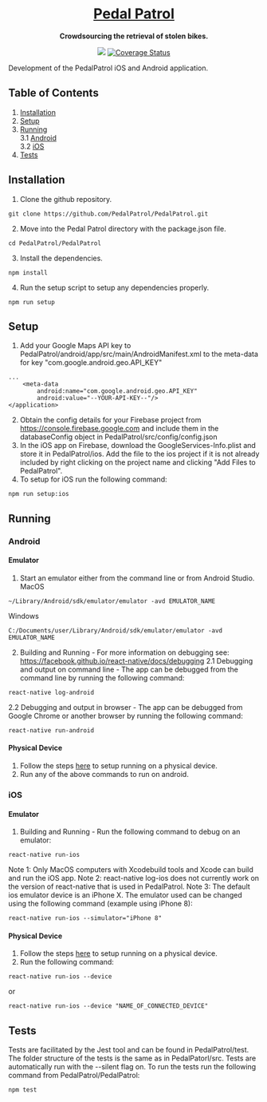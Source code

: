 <h1 align="center">
  <a href="https://pedalpatrol.github.io/PedalPatrol">
    Pedal Patrol
  </a>
</h1>

<p align="center">
  <b>Crowdsourcing the retrieval of stolen bikes.</b><br>
</p>


<p align="center">
  <a href="https://travis-ci.org/PedalPatrol/PedalPatrol"><img src="https://travis-ci.org/PedalPatrol/PedalPatrol.svg?branch=master"></a>
  <a href='https://coveralls.io/github/PedalPatrol/PedalPatrol?branch=master'><img src='https://coveralls.io/repos/github/PedalPatrol/PedalPatrol/badge.svg?branch=master' alt='Coverage Status' /></a>
</p>

Development of the PedalPatrol iOS and Android application.

## Table of Contents
1. [Installation](#installation)
2. [Setup](#setup) </br>
3. [Running](#running) </br>
 3.1 [Android](#android) </br>
 3.2 [iOS](#ios) </br>
4. [Tests](#tests)

## Installation <a name="installation"></a>
1. Clone the github repository.
```
git clone https://github.com/PedalPatrol/PedalPatrol.git
```
2. Move into the Pedal Patrol directory with the package.json file.
```
cd PedalPatrol/PedalPatrol
```
3. Install the dependencies.
```
npm install
```
4. Run the setup script to setup any dependencies properly.
```
npm run setup
```

## Setup <a name="setup"></a>
1. Add your Google Maps API key to PedalPatrol/android/app/src/main/AndroidManifest.xml to the meta-data for key "com.google.android.geo.API_KEY"
```
...
    <meta-data
        android:name="com.google.android.geo.API_KEY"
        android:value="--YOUR-API-KEY--"/>
</application>
```
2. Obtain the config details for your Firebase project from https://console.firebase.google.com and include them in the databaseConfig object in PedalPatrol/src/config/config.json
3. In the iOS app on Firebase, download the GoogleServices-Info.plist and store it in PedalPatrol/ios. Add the file to the ios project if it is not already included by right clicking on the project name and clicking "Add Files to PedalPatrol".
4. To setup for iOS run the following command:
```
npm run setup:ios
```

## Running <a name="running"></a>
### Android <a name="android"></a>
#### Emulator
1. Start an emulator either from the command line or from Android Studio.
MacOS
```
~/Library/Android/sdk/emulator/emulator -avd EMULATOR_NAME
```
Windows
```
C:/Documents/user/Library/Android/sdk/emulator/emulator -avd EMULATOR_NAME
```
2. Building and Running - For more information on debugging see: https://facebook.github.io/react-native/docs/debugging
2.1 Debugging and output on command line - The app can be debugged from the command line by running the following command:
```
react-native log-android
```
2.2 Debugging and output in browser - The app can be debugged from Google Chrome or another browser by running the following command:
```
react-native run-android
```
#### Physical Device
1. Follow the steps [here](https://facebook.github.io/react-native/docs/running-on-device) to setup running on a physical device.
2. Run any of the above commands to run on android.

### iOS <a name="ios"></a>
#### Emulator
1. Building and Running - Run the following command to debug on an emulator:
```
react-native run-ios
```
Note 1: Only MacOS computers with Xcodebuild tools and Xcode can build and run the iOS app.
Note 2: react-native log-ios does not currently work on the version of react-native that is used in PedalPatrol.
Note 3: The default ios emulator device is an iPhone X. The emulator used can be changed using the following command (example using iPhone 8):
```
react-native run-ios --simulator="iPhone 8"
```
#### Physical Device
1. Follow the steps [here](https://facebook.github.io/react-native/docs/running-on-device) to setup running on a physical device.
2. Run the following command:
```
react-native run-ios --device
```
or
```
react-native run-ios --device "NAME_OF_CONNECTED_DEVICE"
```

## Tests <a name="tests"></a>
Tests are facilitated by the Jest tool and can be found in PedalPatrol/test. The folder structure of the tests is the same as in PedalPatorl/src. Tests are automatically run with the --silent flag on.
To run the tests run the following command from PedalPatrol/PedalPatrol:
```
npm test
```
